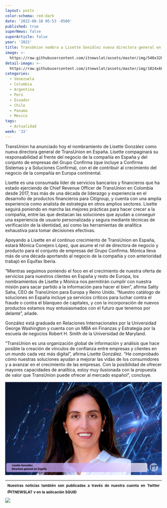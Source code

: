 ```yaml
---
layout: posts
color-schema: red-dark
date: '2022-08-18 05:53 -0500'
published: true
superNews: false
superArticle: false
year: '2022'
title: TransUnion nombra a Lisette González nueva directora general en España
image: >-
  https://raw.githubusercontent.com/itnewslat/assets/master/img/540x320/Lisette-Gonzalez-p.jpg
detail-image: >-
  https://raw.githubusercontent.com/itnewslat/assets/master/img/1024x680/5Lisette-Gonzalez-g.jpg
categories:
  - Venezuela
  - Colombia
  - Argentina
  - Perú
  - Ecuador
  - Chile
  - Panama
  - Mexico
tags:
  - Actualidad
week: '33'
---
```

TransUnion ha anunciado hoy el nombramiento de Lisette González como nueva directora general de TransUnion en España. Lisette compaginará su responsabilidad al frente del negocio de la compañía en España y del conjunto de empresas del Grupo Confirma (que incluye a Confirma Sistemas y a Soluciones Confirma), con el de contribuir al crecimiento del negocio de la compañía en Europa continental.

Lisette es una consumada líder de servicios bancarios y financieros que ha estado ejerciendo de Chief Revenue Officer de TransUnion en Colombia desde 2017, tras más de una década de liderazgo y experiencia en el desarrollo de productos financieros para Citigroup, y cuenta con una amplia experiencia como analista de estrategia en otros amplios sectores. Lisette seguirá poniendo en marcha las mejores prácticas para hacer crecer a la compañía, entre las que destacan las soluciones que ayudan a conseguir una experiencia de usuario personalizada y segura mediante técnicas de verificación de la identidad, así como las herramientas de analítica exhaustiva para tomar decisiones efectivas.

Apoyando a Lisette en el continuo crecimiento de TransUnion en España, estará Mónica Conejero López, que asume el rol de directora de negocio y producto para el conjunto de empresas del Grupo Confirma. Mónica lleva más de una década aportando al negocio de la compañía y con anterioridad trabajó en Equifax Iberia.

“Mientras seguimos poniendo el foco en el crecimiento de nuestra oferta de servicios para nuestros clientes en España y resto de Europa, los nombramientos de Lisette y Mónica nos permitirán cumplir con nuestra misión para sacar partido a la información para hacer el bien”, afirma Satty Saha, CEO de TransUnion para Europa y Reino Unido. “Nuestro catálogo de soluciones en España incluye ya servicios críticos para luchar contra el fraude o contra el blanqueo de capitales, y con la incorporación de nuevos productos estamos muy entusiasmados con el futuro que tenemos por delante”, añade.

González está graduada en Relaciones Internacionales por la Universidad George Washington y cuenta con un MBA en Finanzas y Estrategia por la escuela de negocios Robert H. Smith de la Universidad de Maryland.

“TransUnion es una organización global de información y análisis que hace posible la creación de vínculos de confianza entre empresas y clientes en un mundo cada vez más digital”, afirma Lisette González. “He comprobado cómo nuestras soluciones ayudan a mejorar las vidas de los consumidores y a avanzar en el crecimiento de las empresas. Con la posibilidad de ofrecer mayores capacidades de analítica, estoy muy ilusionada con la propuesta de valor que TransUnion puede ofrecer al mercado español”, concluye.


![](https://raw.githubusercontent.com/itnewslat/assets/master/img/540x320/Lisette-Gonzalez-p.jpg)

<table style="height: 42px;" width="569">
<tbody>
<tr>
<td style="text-align: justify;"><sub><strong>Nuestras noticias también son publicadas a través de nuestra cuenta en Twitter <a href="https://twitter.com/itnewslat?lang=es">@ITNEWSLAT</a> y en la aplicación <a href="https://squidapp.co/en/">SQUID</a></strong></sub></td>
</tr>
</tbody>
</table>

<img src="https://tracker.metricool.com/c3po.jpg?hash=56f88a41e39ab42c063cc51676587a04"/>